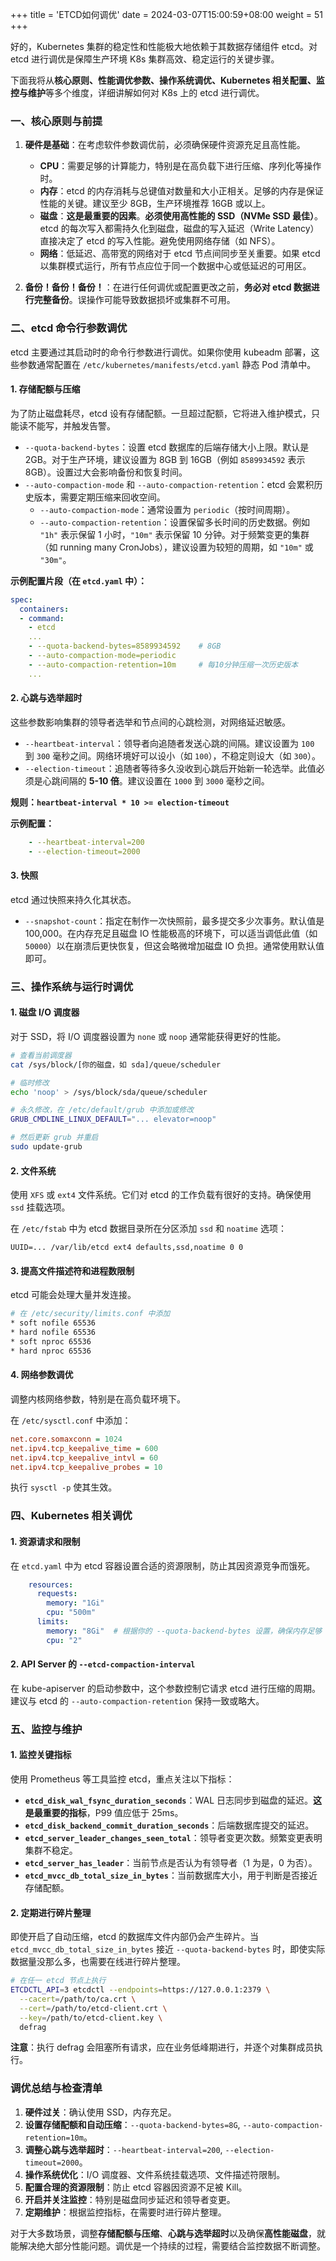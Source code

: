 +++
title = 'ETCD如何调优'
date = 2024-03-07T15:00:59+08:00
weight = 51
+++


好的，Kubernetes 集群的稳定性和性能极大地依赖于其数据存储组件 etcd。对 etcd 进行调优是保障生产环境 K8s 集群高效、稳定运行的关键步骤。

下面我将从**核心原则、性能调优参数、操作系统调优、Kubernetes 相关配置、监控与维护**等多个维度，详细讲解如何对 K8s 上的 etcd 进行调优。

### 一、核心原则与前提

1.  **硬件是基础**：在考虑软件参数调优前，必须确保硬件资源充足且高性能。
    *   **CPU**：需要足够的计算能力，特别是在高负载下进行压缩、序列化等操作时。
    *   **内存**：etcd 的内存消耗与总键值对数量和大小正相关。足够的内存是保证性能的关键。建议至少 8GB，生产环境推荐 16GB 或以上。
    *   **磁盘**：**这是最重要的因素**。**必须使用高性能的 SSD（NVMe SSD 最佳）**。etcd 的每次写入都需持久化到磁盘，磁盘的写入延迟（Write Latency）直接决定了 etcd 的写入性能。避免使用网络存储（如 NFS）。
    *   **网络**：低延迟、高带宽的网络对于 etcd 节点间同步至关重要。如果 etcd 以集群模式运行，所有节点应位于同一个数据中心或低延迟的可用区。

2.  **备份！备份！备份！**：在进行任何调优或配置更改之前，**务必对 etcd 数据进行完整备份**。误操作可能导致数据损坏或集群不可用。

### 二、etcd 命令行参数调优

etcd 主要通过其启动时的命令行参数进行调优。如果你使用 kubeadm 部署，这些参数通常配置在 `/etc/kubernetes/manifests/etcd.yaml` 静态 Pod 清单中。

#### 1. 存储配额与压缩

为了防止磁盘耗尽，etcd 设有存储配额。一旦超过配额，它将进入维护模式，只能读不能写，并触发告警。

*   `--quota-backend-bytes`：设置 etcd 数据库的后端存储大小上限。默认是 2GB。对于生产环境，建议设置为 8GB 到 16GB（例如 `8589934592` 表示 8GB）。设置过大会影响备份和恢复时间。
*   `--auto-compaction-mode` 和 `--auto-compaction-retention`：etcd 会累积历史版本，需要定期压缩来回收空间。
    *   `--auto-compaction-mode`：通常设置为 `periodic`（按时间周期）。
    *   `--auto-compaction-retention`：设置保留多长时间的历史数据。例如 `"1h"` 表示保留 1 小时，`"10m"` 表示保留 10 分钟。对于频繁变更的集群（如 running many CronJobs），建议设置为较短的周期，如 `"10m"` 或 `"30m"`。

**示例配置片段（在 `etcd.yaml` 中）：**
```yaml
spec:
  containers:
  - command:
    - etcd
    ...
    - --quota-backend-bytes=8589934592    # 8GB
    - --auto-compaction-mode=periodic
    - --auto-compaction-retention=10m     # 每10分钟压缩一次历史版本
    ...
```

#### 2. 心跳与选举超时

这些参数影响集群的领导者选举和节点间的心跳检测，对网络延迟敏感。

*   `--heartbeat-interval`：领导者向追随者发送心跳的间隔。建议设置为 `100` 到 `300` 毫秒之间。网络环境好可以设小（如 `100`），不稳定则设大（如 `300`）。
*   `--election-timeout`：追随者等待多久没收到心跳后开始新一轮选举。此值必须是心跳间隔的 **5-10 倍**。建议设置在 `1000` 到 `3000` 毫秒之间。

**规则：`heartbeat-interval * 10 >= election-timeout`**

**示例配置：**
```yaml
    - --heartbeat-interval=200
    - --election-timeout=2000
```

#### 3. 快照

etcd 通过快照来持久化其状态。

*   `--snapshot-count`：指定在制作一次快照前，最多提交多少次事务。默认值是 100,000。在内存充足且磁盘 IO 性能极高的环境下，可以适当调低此值（如 `50000`）以在崩溃后更快恢复，但这会略微增加磁盘 IO 负担。通常使用默认值即可。

### 三、操作系统与运行时调优

#### 1. 磁盘 I/O 调度器

对于 SSD，将 I/O 调度器设置为 `none` 或 `noop` 通常能获得更好的性能。

```bash
# 查看当前调度器
cat /sys/block/[你的磁盘，如 sda]/queue/scheduler

# 临时修改
echo 'noop' > /sys/block/sda/queue/scheduler

# 永久修改，在 /etc/default/grub 中添加或修改
GRUB_CMDLINE_LINUX_DEFAULT="... elevator=noop"

# 然后更新 grub 并重启
sudo update-grub
```

#### 2. 文件系统

使用 `XFS` 或 `ext4` 文件系统。它们对 etcd 的工作负载有很好的支持。确保使用 `ssd` 挂载选项。

在 `/etc/fstab` 中为 etcd 数据目录所在分区添加 `ssd` 和 `noatime` 选项：
```
UUID=... /var/lib/etcd ext4 defaults,ssd,noatime 0 0
```

#### 3. 提高文件描述符和进程数限制

etcd 可能会处理大量并发连接。
```bash
# 在 /etc/security/limits.conf 中添加
* soft nofile 65536
* hard nofile 65536
* soft nproc 65536
* hard nproc 65536
```

#### 4. 网络参数调优

调整内核网络参数，特别是在高负载环境下。

在 `/etc/sysctl.conf` 中添加：
```ini
net.core.somaxconn = 1024
net.ipv4.tcp_keepalive_time = 600
net.ipv4.tcp_keepalive_intvl = 60
net.ipv4.tcp_keepalive_probes = 10
```
执行 `sysctl -p` 使其生效。

### 四、Kubernetes 相关调优

#### 1. 资源请求和限制

在 `etcd.yaml` 中为 etcd 容器设置合适的资源限制，防止其因资源竞争而饿死。

```yaml
    resources:
      requests:
        memory: "1Gi"
        cpu: "500m"
      limits:
        memory: "8Gi"  # 根据你的 --quota-backend-bytes 设置，确保内存足够
        cpu: "2"
```

#### 2. API Server 的 `--etcd-compaction-interval`

在 kube-apiserver 的启动参数中，这个参数控制它请求 etcd 进行压缩的周期。建议与 etcd 的 `--auto-compaction-retention` 保持一致或略大。

### 五、监控与维护

#### 1. 监控关键指标

使用 Prometheus 等工具监控 etcd，重点关注以下指标：

*   **`etcd_disk_wal_fsync_duration_seconds`**：WAL 日志同步到磁盘的延迟。**这是最重要的指标**，P99 值应低于 25ms。
*   **`etcd_disk_backend_commit_duration_seconds`**：后端数据库提交的延迟。
*   **`etcd_server_leader_changes_seen_total`**：领导者变更次数。频繁变更表明集群不稳定。
*   **`etcd_server_has_leader`**：当前节点是否认为有领导者（1 为是，0 为否）。
*   **`etcd_mvcc_db_total_size_in_bytes`**：当前数据库大小，用于判断是否接近存储配额。

#### 2. 定期进行碎片整理

即使开启了自动压缩，etcd 的数据库文件内部仍会产生碎片。当 `etcd_mvcc_db_total_size_in_bytes` 接近 `--quota-backend-bytes` 时，即使实际数据量没那么多，也需要在线进行碎片整理。

```bash
# 在任一 etcd 节点上执行
ETCDCTL_API=3 etcdctl --endpoints=https://127.0.0.1:2379 \
  --cacert=/path/to/ca.crt \
  --cert=/path/to/etcd-client.crt \
  --key=/path/to/etcd-client.key \
  defrag
```
**注意**：执行 defrag 会阻塞所有请求，应在业务低峰期进行，并逐个对集群成员执行。

### 调优总结与检查清单

1.  **硬件过关**：确认使用 SSD，内存充足。
2.  **设置存储配额和自动压缩**：`--quota-backend-bytes=8G`, `--auto-compaction-retention=10m`。
3.  **调整心跳与选举超时**：`--heartbeat-interval=200`, `--election-timeout=2000`。
4.  **操作系统优化**：I/O 调度器、文件系统挂载选项、文件描述符限制。
5.  **配置合理的资源限制**：防止 etcd 容器因资源不足被 Kill。
6.  **开启并关注监控**：特别是磁盘同步延迟和领导者变更。
7.  **定期维护**：根据监控指标，在需要时进行碎片整理。

对于大多数场景，调整**存储配额与压缩**、**心跳与选举超时**以及确保**高性能磁盘**，就能解决绝大部分性能问题。调优是一个持续的过程，需要结合监控数据不断调整。